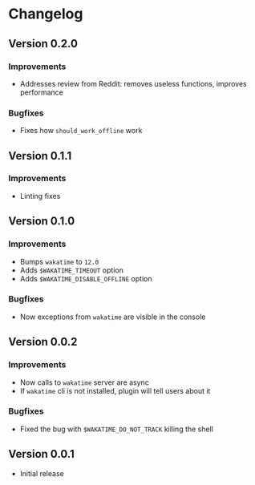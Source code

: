 # Changelog


## Version 0.2.0

### Improvements

- Addresses review from Reddit: removes useless functions, improves performance

### Bugfixes

- Fixes how `should_work_offline` work


## Version 0.1.1

### Improvements

- Linting fixes


## Version 0.1.0

### Improvements

- Bumps `wakatime` to `12.0`
- Adds `$WAKATIME_TIMEOUT` option
- Adds `$WAKATIME_DISABLE_OFFLINE` option

### Bugfixes

- Now exceptions from `wakatime` are visible in the console


## Version 0.0.2

### Improvements

- Now calls to `wakatime` server are async
- If `wakatime` cli is not installed, plugin will tell users about it

### Bugfixes

- Fixed the bug with `$WAKATIME_DO_NOT_TRACK` killing the shell


## Version 0.0.1

- Initial release
